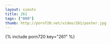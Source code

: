 ```yaml
--- 
layout: sieutv
title: 261
tags: ["000"]
thumb: http://porn720.net/video/261/poster.jpg
---
```

{% include porn720 key="261" %} 
